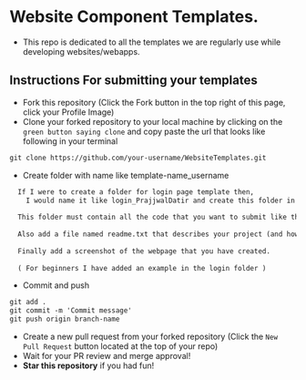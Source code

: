 # Website Component Templates. 

* This repo is dedicated to all the templates we are regularly use while developing websites/webapps.


## Instructions For submitting your templates


* Fork this repository (Click the Fork button in the top right of this page, click your Profile Image)
* Clone your forked repository to your local machine by clicking on the `green button saying clone` and copy paste the url that looks like following in your terminal

```markdown
git clone https://github.com/your-username/WebsiteTemplates.git
```



* Create folder with name like template-name_username

```markdown
  If I were to create a folder for login page template then,
    I would name it like login_PrajjwalDatir and create this folder in login folder of the repository
  
  This folder must contain all the code that you want to submit like the html, css folders image folder (if you have used one).
  
  Also add a file named readme.txt that describes your project (and how to use it).
  
  Finally add a screenshot of the webpage that you have created.
  
  ( For beginners I have added an example in the login folder )
```


* Commit and push

```markdown
git add .
git commit -m 'Commit message'
git push origin branch-name
```
* Create a new pull request from your forked repository (Click the `New Pull Request` button located at the top of your repo)
* Wait for your PR review and merge approval!
* __Star this repository__ if you had fun!
